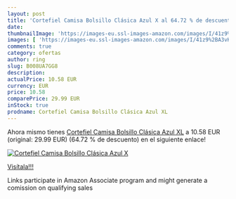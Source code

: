 ```yaml
---
layout: post
title: 'Cortefiel Camisa Bolsillo Clásica Azul X al 64.72 % de descuento'
date: 
thumbnailImage: 'https://images-eu.ssl-images-amazon.com/images/I/41z9%2BA3vKIL._SL200_.jpg'
images: [ 'https://images-eu.ssl-images-amazon.com/images/I/41z9%2BA3vKIL._SL200_.jpg' ]
comments: true
category: ofertas
author: ring
slug: B008UA7GG8
description:
actualPrice: 10.58 EUR
currency: EUR
price: 10.58
comparePrice: 29.99 EUR
inStock: true
prodname: Cortefiel Camisa Bolsillo Clásica Azul XL
---
```


Ahora mismo tienes [Cortefiel Camisa Bolsillo Clásica Azul XL](https://www.amazon.es/dp/B008UA7GG8/?tag=tolees-21) a 10.58 EUR (original: 29.99 EUR) (64.72 %  de descuento) en el siguiente enlace!

[![Cortefiel Camisa Bolsillo Clásica Azul X](https://images-eu.ssl-images-amazon.com/images/I/41z9%2BA3vKIL._SL200_.jpg)](https://www.amazon.es/dp/B008UA7GG8/?tag=tolees-21)

[Visítala!!!](https://www.amazon.es/dp/B008UA7GG8/?tag=tolees-21)

Links participate in Amazon Associate program and might generate a comission on qualifying sales
